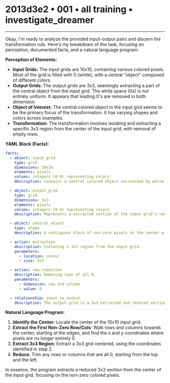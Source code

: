 # 2013d3e2 • 001 • all training • investigate_dreamer

---
Okay, I'm ready to analyze the provided input-output pairs and discern the transformation rule. Here's my breakdown of the task, focusing on perception, documented facts, and a natural language program:

**Perception of Elements:**

*   **Input Grids:** The input grids are 10x10, containing various colored pixels. Most of the grid is filled with 0 (white), with a central "object" composed of different colors.
*   **Output Grids:** The output grids are 3x3, seemingly extracting a part of the central object from the input grid. The white space (0s) is not entirely uniform. It appears that leading 0's are removed in both dimension.
*   **Object of Interest:** The central colored object in the input grid seems to be the primary focus of the transformation. It has varying shapes and colors across examples.
*   **Transformation:** The transformation involves isolating and extracting a specific 3x3 region from the center of the input grid, with removal of empty rows.

**YAML Block (Facts):**



```yaml
facts:
  - object: input_grid
    type: grid
    dimensions: 10x10
    elements: pixels
    values: integers (0-9) representing colors
    description: Contains a central colored object surrounded by white space (0).

  - object: output_grid
    type: grid
    dimensions: 3x3
    elements: pixels
    values: integers (0-9) representing colors
    description: Represents a extracted section of the input grid's central object.

  - object: central_object
    type: shape
    description: A contiguous block of non-zero pixels in the center of the input grid.

  - action: extraction
    description: Isolating a 3x3 region from the input grid.
    parameters:
      - location: center
      - size: 3x3

  - action: row_reduction
    description: Removing rows of all 0.
    parameters:
      - dimension: row and column
      - value: 0

  - relationship: input_to_output
    description: The output grid is a 3x3 extracted and reduced section of the input grid's central object.
```



**Natural Language Program:**

1.  **Identify the Center:** Locate the center of the 10x10 input grid.
2. **Extract the First Non-Zero Row/Cols**: Walk rows and columns towards the center, starting at the edges, and find the x and y coordinates where pixels are no longer entirely 0.
3.  **Extract 3x3 Region:** Extract a 3x3 grid centered, using the coordinates identified in step 2.
4. **Reduce**: Trim any rows or columns that are all 0, starting from the top and the left.

In essence, the program extracts a reduced 3x3 section from the center of the input grid, focusing on the non-zero colored pixels.

